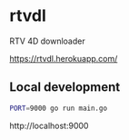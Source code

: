 # rtvdl

RTV 4D downloader

https://rtvdl.herokuapp.com/

## Local development

```sh
PORT=9000 go run main.go
```

http://localhost:9000
